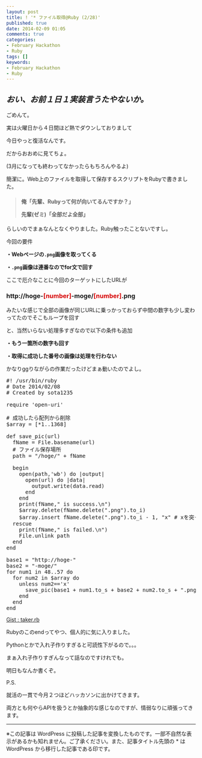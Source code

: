 ```yaml
---
layout: post
title: ! '* ファイル取得@Ruby (2/28)'
published: true
date: 2014-02-09 01:05
comments: true
categories:
- February Hackathon
- Ruby
tags: []
keywords:
- February Hackathon
- Ruby
---
```

## <em>**おい、お前１日１実装言うたやないか。**</em>

ごめんて。

実は火曜日から４日間ほど熱でダウンしておりまして

今日やっと復活なんです。

だからおおめに見てちょ。

(3月になっても終わってなかったらもちろんやるよ)

簡潔に。Web上のファイルを取得して保存するスクリプトをRubyで書きました。
<blockquote>
<h4>俺「先輩、Rubyって何が向いてるんですか？」

先輩(ゼミ)「全部だよ全部」</h4></blockquote>
らしいのでまぁなんとなくやりました。Ruby触ったことないですし。

今回の要件

**・Webページの`.png`画像を取ってくる**

**・`.png`画像は連番なのでfor文で回す**

ここで厄介なことに今回のターゲットにしたURLが
### http://hoge-<span style="color: #d60000;">[number]</span>-moge/<span style="color: #d60000;">[number]</span>.png
みたいな感じで全部の画像が同じURLに乗っかっておらず中間の数字も少し変わってたのでそこもループを回す

と、当然いらない処理多すぎなので以下の条件も追加

**・もう一箇所の数字も回す**

**・取得に成功した番号の画像は処理を行わない**

かなりggりながらの作業だったけどまぁ動いたのでよし。

<pre class="brush: ruby; gutter: true; first-line: 1; highlight: []; html-script: false">
#! /usr/bin/ruby
# Date 2014/02/08
# Created by sota1235
 
require &#039;open-uri&#039;
 
# 成功したら配列から削除
$array = [*1..1368]
 
def save_pic(url)
  fName = File.basename(url)
  # ファイル保存場所
  path = &quot;/hoge/&quot; + fName
 
  begin
    open(path,&#039;wb&#039;) do |output|
      open(url) do |data|
        output.write(data.read)
      end
    end
    print(fName,&quot; is success.\n&quot;)
    $array.delete(fName.delete(&quot;.png&quot;).to_i)
    $array.insert fName.delete(&quot;.png&quot;).to_i - 1, &quot;x&quot; # xを突っ込むことでfor文でのポインタずれを回避
  rescue
    print(fName,&quot; is failed.\n&quot;)
    File.unlink path
  end
end
 
base1 = &quot;http://hoge-&quot;
base2 = &quot;-moge/&quot;
for num1 in 48..57 do
  for num2 in $array do
    unless num2==&#039;x&#039;
      save_pic(base1 + num1.to_s + base2 + num2.to_s + &quot;.png&quot;)
    end
  end
end
</pre>

[Gist : taker.rb](https://gist.github.com/sota1235/8885899 "Gist : taker.rb")

Rubyのこのendってやつ、個人的に気に入りました。

Pythonとかで入れ子作りすぎると可読性下がるので。。。

まぁ入れ子作りすぎんなって話なのですけれでも。

明日もなんか書くぞ。


P.S.

就活の一貫で今月２つほどハッカソンに出かけてきます。

両方とも何やらAPIを扱うとか抽象的な感じなのですが、情弱なりに頑張ってきます。

---
※この記事は WordPress に投稿した記事を変換したものです。一部不自然な表示があるかも知れません。ご了承ください。また、記事タイトル先頭の * は WordPress から移行した記事である印です。
